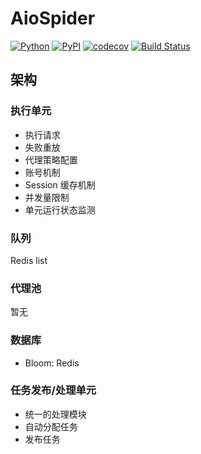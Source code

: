 # AioSpider
[![Python](https://img.shields.io/badge/python-3.6-blue.svg?style=flat)]()
[![PyPI](https://img.shields.io/pypi/v/aiospider.svg)]()
[![codecov](https://img.shields.io/codecov/c/github/EINDEX/aiospider/master.svg)](https://codecov.io/gh/EINDEX/aiospider)
[![Build Status](https://img.shields.io/travis/EINDEX/aiospider/master.svg)](https://travis-ci.org/EINDEX/aiospider)
## 架构
### 执行单元
- 执行请求
- 失败重放
- 代理策略配置
- 账号机制
- Session 缓存机制
- 并发量限制
- 单元运行状态监测

### 队列
Redis list

### 代理池
暂无

### 数据库
- Bloom: Redis

### 任务发布/处理单元
- 统一的处理模块
- 自动分配任务
- 发布任务

